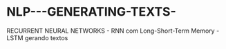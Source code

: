 # NLP---GENERATING-TEXTS-
RECURRENT NEURAL NETWORKS - RNN com Long-Short-Term Memory - LSTM gerando textos
